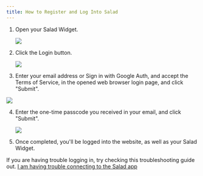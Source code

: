 ```yaml
---
title: How to Register and Log Into Salad
---
```


1. Open your Salad Widget.

   ![](https://s3.amazonaws.com/helpscout.net/docs/assets/615b47bfca9e0011a4434693/images/68ac20ef8e97a048e5e61a29/file-pgMSxRAIwz.png)

2. Click the Login button.

   ![](https://s3.amazonaws.com/helpscout.net/docs/assets/615b47bfca9e0011a4434693/images/628e42f668d51e7794443aeb/file-4AIWZ4IQl3.png)

3. Enter your email address or Sign in with Google Auth, and accept the Terms of Service, in the opened web browser
   login page, and click "Submit".

![](https://s3.amazonaws.com/helpscout.net/docs/assets/615b47bfca9e0011a4434693/images/666c8c331f3fa9421e288004/file-BdThDuOkXt.png)

4. Enter the one-time passcode you received in your email, and click "Submit".

   ![](https://s3.amazonaws.com/helpscout.net/docs/assets/615b47bfca9e0011a4434693/images/666c8cd3e1989867dcefe01c/file-Ao8GhoobkV.png)

5. Once completed, you'll be logged into the website, as well as your Salad Widget.

If you are having trouble logging in, try checking this troubleshooting guide out.
[I am having trouble connecting to the Salad app](https://support.salad.com/article/222-i-am-having-trouble-connecting-to-the-salad-app)
